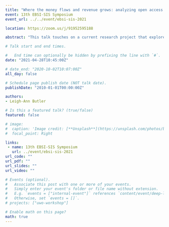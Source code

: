 ```yaml
---
title: "Where the money flows and revenue grows: analyzing open access article processing charges"
event: 13th EBSI-SIS Symposium
event_url: ../../event/ebsi-sis-2021

location: https://zoom.us/j/91952595188

abstract: "This talk touches on a current research project that explores the amount of APCs paid by Tri-Agency grant holders when publishing OA. Researchers more often use large amounts of grant funds to pay for OA costs (APCs), which means public tax dollars are being streamed into the revenues of large commercial publishers. It is important to monitor and collect data on APC spend, especially as the APC market continues to grow, costs inflate, and business models change."

# Talk start and end times.

#   End time can optionally be hidden by prefixing the line with `#`.
date: "2021-04-28T10:45:00Z"

# date_end: "2020-10-02T10:07:00Z"
all_day: false

# Schedule page publish date (NOT talk date).
publishDate: "2010-01-01T00:00:00Z"

authors:
- Leigh-Ann Butler

# Is this a featured talk? (true/false)
featured: false

# image:
#  caption: 'Image credit: [**Unsplash**](https://unsplash.com/photos/bzdhc5b3Bxs)'
#  focal_point: Right

links:
 - name: 13th EBSI-SIS Symposium
   url: ../event/ebsi-sis-2021
url_code: ""
url_pdf: ""
url_slides: ""
url_video: ""

# Events (optional).
#   Associate this post with one or more of your events.
#   Simply enter your event's folder or file name without extension.
#   E.g. `events = ["internal-event"]` references `content/event/deep-learning/index.md`.
#   Otherwise, set `events = []`.
# projects: ["uwo-workshop"]

# Enable math on this page?
math: true
---
```

